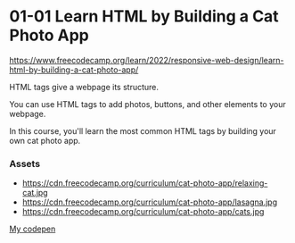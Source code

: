 # 01-01 Learn HTML by Building a Cat Photo App
https://www.freecodecamp.org/learn/2022/responsive-web-design/learn-html-by-building-a-cat-photo-app/

HTML tags give a webpage its structure. 

You can use HTML tags to add photos, buttons, and other elements to your webpage.

In this course, you'll learn the most common HTML tags by building your own cat photo app.

### Assets

- https://cdn.freecodecamp.org/curriculum/cat-photo-app/relaxing-cat.jpg
- https://cdn.freecodecamp.org/curriculum/cat-photo-app/lasagna.jpg
- https://cdn.freecodecamp.org/curriculum/cat-photo-app/cats.jpg

[My codepen](https://codepen.io/0xt0pdata/pen/vYRvzKp)
